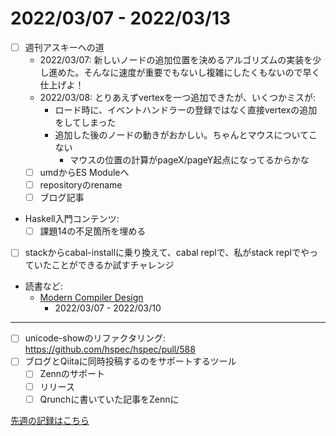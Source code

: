 # 2022/03/07 - 2022/03/13

- [ ] 週刊アスキーへの道
    - 2022/03/07: 新しいノードの追加位置を決めるアルゴリズムの実装を少し進めた。そんなに速度が重要でもないし複雑にしたくもないので早く仕上げよ！
    - 2022/03/08: とりあえずvertexを一つ追加できたが、いくつかミスが:
        - ロード時に、イベントハンドラーの登録ではなく直接vertexの追加をしてしまった
        - 追加した後のノードの動きがおかしい。ちゃんとマウスについてこない
            - マウスの位置の計算がpageX/pageY起点になってるからかな
    - [ ] umdからES Moduleへ
    - [ ] repositoryのrename
    - [ ] ブログ記事
- Haskell入門コンテンツ:
    - [ ] 課題14の不足箇所を埋める
- [ ] stackからcabal-installに乗り換えて、cabal replで、私がstack replでやっていたことができるか試すチャレンジ
- 読書など:
    - [Modern Compiler Design](https://www.springer.com/jp/book/9781461446989)
        - 2022/03/07 - 2022/03/10

------

- [ ] unicode-showのリファクタリング: <https://github.com/hspec/hspec/pull/588>
- [ ] ブログとQiitaに同時投稿するのをサポートするツール
    - [ ] Zennのサポート
    - [ ] リリース
    - [ ] Qrunchに書いていた記事をZennに

[先週の記録はこちら](https://github.com/igrep/daily-commits/blob/667f4a0598804e796e564704f310cd595465016b/yesterday.md)
